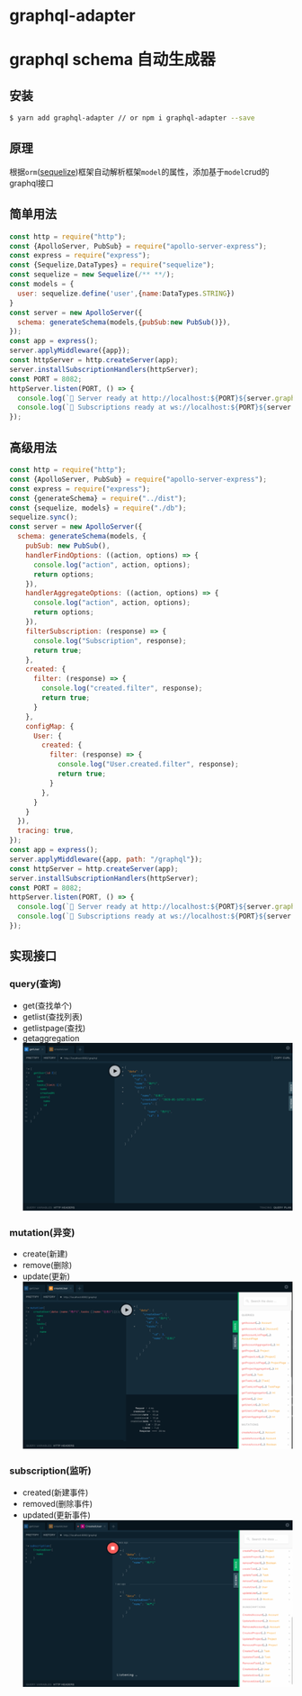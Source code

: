 # graphql-adapter 
# graphql schema 自动生成器

## 安装
```bash
$ yarn add graphql-adapter // or npm i graphql-adapter --save
```

## 原理
根据`orm`([sequelize](https://github.com/sequelize/sequelize))框架自动解析框架`model`的属性，添加基于`model`crud的graphql接口
## 简单用法
```js
const http = require("http");
const {ApolloServer, PubSub} = require("apollo-server-express");
const express = require("express");
const {Sequelize,DataTypes} = require("sequelize");
const sequelize = new Sequelize(/** **/);
const models = {
  user: sequelize.define('user',{name:DataTypes.STRING})
}
const server = new ApolloServer({
  schema: generateSchema(models,{pubSub:new PubSub()}),
});
const app = express();
server.applyMiddleware({app});
const httpServer = http.createServer(app);
server.installSubscriptionHandlers(httpServer);
const PORT = 8082;
httpServer.listen(PORT, () => {
  console.log(`🚀 Server ready at http://localhost:${PORT}${server.graphqlPath}`);
  console.log(`🚀 Subscriptions ready at ws://localhost:${PORT}${server.subscriptionsPath}`);
});
```
## 高级用法
```js
const http = require("http");
const {ApolloServer, PubSub} = require("apollo-server-express");
const express = require("express");
const {generateSchema} = require("../dist");
const {sequelize, models} = require("./db");
sequelize.sync();
const server = new ApolloServer({
  schema: generateSchema(models, {
    pubSub: new PubSub(),
    handlerFindOptions: ((action, options) => {
      console.log("action", action, options);
      return options;
    }),
    handlerAggregateOptions: ((action, options) => {
      console.log("action", action, options);
      return options;
    }),
    filterSubscription: (response) => {
      console.log("Subscription", response);
      return true;
    },
    created: {
      filter: (response) => {
        console.log("created.filter", response);
        return true;
      }
    },
    configMap: {
      User: {
        created: {
          filter: (response) => {
            console.log("User.created.filter", response);
            return true;
          }
        },
      }
    }
  }),
  tracing: true,
});
const app = express();
server.applyMiddleware({app, path: "/graphql"});
const httpServer = http.createServer(app);
server.installSubscriptionHandlers(httpServer);
const PORT = 8082;
httpServer.listen(PORT, () => {
  console.log(`🚀 Server ready at http://localhost:${PORT}${server.graphqlPath}`);
  console.log(`🚀 Subscriptions ready at ws://localhost:${PORT}${server.subscriptionsPath}`);
});

```
## 实现接口
### query(查询)
- get(查找单个)
- getlist(查找列表)
- getlistpage(查找)
- getaggregation
![image text](./img/get.png)
### mutation(异变)
- create(新建)
- remove(删除)
- update(更新)
![image text](./img/create.png)
### subscription(监听)
- created(新建事件)
- removed(删除事件)
- updated(更新事件)
![image text](./img/subscription.png)

